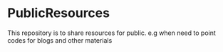 # PublicResources
This repository is to share resources for public. e.g when need to point codes for blogs and other materials

